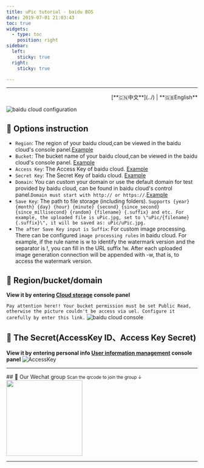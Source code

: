 ```yaml
---
title: uPic tutorial - baidu BOS
date: 2019-07-01 21:03:43
toc: true
widgets:
  - type: toc
    position: right
sidebar:
  left:
    sticky: true
  right:
    sticky: true

---
```


<hr><!-- i18n --><div align="right">[**🇨🇳中文**](../) | **🇬🇧English**</div><!-- i18n -->

![baidu cloud configuration](https://gitee.com/gee1k/oss/raw/master/tutorials/baidu-host.png)

## 📝 Options instruction

- `Region`: The region of your baidu cloud,can be viewed in the baidu cloud's console panel.[Example](#🧰-Region-bucket-domain)
- `Bucket`: The bucket name of your baidu cloud,can be viewed in the baidu cloud's console panel. [Example](#🧰-Region-bucket-domain)
- `Access Key`: The Access Key of baidu cloud. [Example](#🔑-The-Secret-AccessKey-ID、Access-Key-Secret)
- `Secret Key`: The Secret Key of baidu cloud. [Example](#🔑-The-Secret-AccessKey-ID、Access-Key-Secret)
- `Domain`: You can custom your domain or use the default domain for test provided by baidu cloud, can be found in baidu cloud's control panel.`Domain must start with http:// or https://`.[Example](#🧰-Region-bucket-domain)
- `Save Key`: The path to file storage (including folders). `Supports {year} {month} {day} {hour} {minute} {second} {since_second} {since_millisecond} {random} {filename} {.suffix} and etc. For example, the uploaded file is uPic.jpg, set to \"uPic/{filename}{.suffix}\", it will be saved as: uPic/uPic.jpg.`
- `The after Save Key input is Suffix`: For custom image processing. There can be configured `image processing rules` in baidu cloud. For example, if the rule name is w to identify the watermark version and the separator is !, you can fill in the URL suffix !w. After each uploaded image generation connection will be appended with -w, that is, to access the watermark version.

## 🧰 Region/bucket/domain

**View it by entering  [Cloud storage](https://console.bce.baidu.com/bos) console panel**

`Pay attention here!! Your bucket permission must be set Public Read, otherwise the picture couldn't be access via uel. Configure it carefully by enter this link.`
![baidu cloud console](https://gitee.com/gee1k/oss/raw/master/tutorials/baidu-info.jpg)



## 🔑 The Secret(AccessKey ID、Access Key Secret)

**View it by entering personal info  [User information management](https://console.bce.baidu.com/iam/#/iam/accesslist) console panel**
![AccessKey](https://gitee.com/gee1k/oss/raw/master/tutorials/baidu-ak.jpg)

<hr>
## 💌 Our Wechat group
  <small>Scan the qrcode to join the group ↓ </small>
​	<img src="https://cdn.jsdelivr.net/gh/gee1k/oss@master/personal/geee1k.JPG" height="200" style="height:200px">

<hr>


